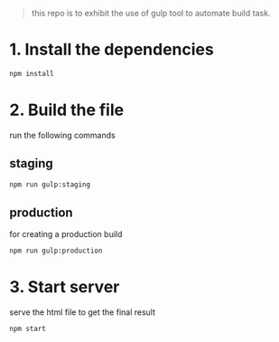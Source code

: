 > this repo is to exhibit the use of gulp tool to automate build task.

# 1. Install the dependencies
```bash
npm install
```

# 2. Build the file
run the following commands
## staging
```bash
npm run gulp:staging
```

## production
for creating a production build
```bash
npm run gulp:production
```

# 3. Start server
serve the html file to get the final result
```bash
npm start
```